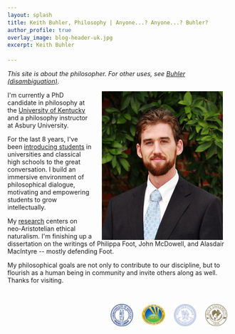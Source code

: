 ```yaml
---
layout: splash
title: Keith Buhler, Philosophy | Anyone...? Anyone...? Buhler? 
author_profile: true
overlay_image: blog-header-uk.jpg
excerpt: Keith Buhler

--- 
```


*This site is about the philosopher. For other uses, see [Buhler (disambiguation)](/disambiguation).*

<img src="/images/keithbuhler-golden.png" alt="Keith Buhler" hspace="20px" align="right">  

I'm currently a PhD candidate in philosophy at the [University of Kentucky](https://philosophy.as.uky.edu/users/kebu226) and a philosophy instructor at Asbury University. 

For the last 8 years, I've been [introducing students](/teaching) in universities and classical high schools to the great conversation. I build an immersive environment of philosophical dialogue, motivating and empowering students to grow intellectually.  

My [research](/research) centers on neo-Aristotelian ethical naturalism. I'm finishing up a dissertation on the writings of Philippa Foot, John McDowell, and Alasdair MacIntyre -- mostly defending Foot. 

My philosophical goals are not only to contribute to our discipline, but to flourish as a human being in community and invite others along as well. Thanks for visiting.


<br>

<img src="/images/seal-biola.png" alt="Biola" height="50" align="right" hspace="10px" width="50"> &nbsp;&nbsp;&nbsp; <img src="/images/seal-thi.png" alt="Torrey Honors" height="50" width="50" align="right" hspace="10px">  <img src="/images/seal-balamand.png" alt="Balamand" height="52" width="52" align="right" hspace="10px"> <img src="/images/seal-uk.png" alt="Kentucky" height="50" width="50" align="right" hspace="10px">  &nbsp;&nbsp;&nbsp; 

<br>